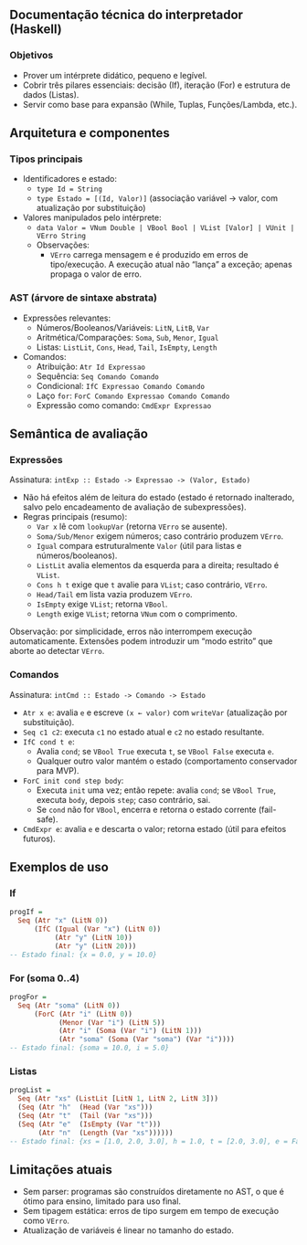 ## Documentação técnica do interpretador (Haskell)

### Objetivos

- Prover um intérprete didático, pequeno e legível.
- Cobrir três pilares essenciais: decisão (If), iteração (For) e estrutura de dados (Listas).
- Servir como base para expansão (While, Tuplas, Funções/Lambda, etc.).

## Arquitetura e componentes

### Tipos principais

- Identificadores e estado:
  - `type Id = String`
  - `type Estado = [(Id, Valor)]` (associação variável → valor, com atualização por substituição)
- Valores manipulados pelo intérprete:
  - `data Valor = VNum Double | VBool Bool | VList [Valor] | VUnit | VErro String`
  - Observações:
    - `VErro` carrega mensagem e é produzido em erros de tipo/execução. A execução atual não “lança” a exceção; apenas propaga o valor de erro.

### AST (árvore de sintaxe abstrata)

- Expressões relevantes:
  - Números/Booleanos/Variáveis: `LitN`, `LitB`, `Var`
  - Aritmética/Comparações: `Soma`, `Sub`, `Menor`, `Igual`
  - Listas: `ListLit`, `Cons`, `Head`, `Tail`, `IsEmpty`, `Length`
- Comandos:
  - Atribuição: `Atr Id Expressao`
  - Sequência: `Seq Comando Comando`
  - Condicional: `IfC Expressao Comando Comando`
  - Laço `for`: `ForC Comando Expressao Comando Comando`
  - Expressão como comando: `CmdExpr Expressao`

## Semântica de avaliação

### Expressões

Assinatura: `intExp :: Estado -> Expressao -> (Valor, Estado)`

- Não há efeitos além de leitura do estado (estado é retornado inalterado, salvo pelo encadeamento de avaliação de subexpressões).
- Regras principais (resumo):
  - `Var x` lê com `lookupVar` (retorna `VErro` se ausente).
  - `Soma/Sub/Menor` exigem números; caso contrário produzem `VErro`.
  - `Igual` compara estruturalmente `Valor` (útil para listas e números/booleanos).
  - `ListLit` avalia elementos da esquerda para a direita; resultado é `VList`.
  - `Cons h t` exige que `t` avalie para `VList`; caso contrário, `VErro`.
  - `Head/Tail` em lista vazia produzem `VErro`.
  - `IsEmpty` exige `VList`; retorna `VBool`.
  - `Length` exige `VList`; retorna `VNum` com o comprimento.

Observação: por simplicidade, erros não interrompem execução automaticamente. Extensões podem introduzir um “modo estrito” que aborte ao detectar `VErro`.

### Comandos

Assinatura: `intCmd :: Estado -> Comando -> Estado`

- `Atr x e`: avalia `e` e escreve `(x ← valor)` com `writeVar` (atualização por substituição).
- `Seq c1 c2`: executa `c1` no estado atual e `c2` no estado resultante.
- `IfC cond t e`:
  - Avalia `cond`; se `VBool True` executa `t`, se `VBool False` executa `e`.
  - Qualquer outro valor mantém o estado (comportamento conservador para MVP).
- `ForC init cond step body`:
  - Executa `init` uma vez; então repete: avalia `cond`; se `VBool True`, executa `body`, depois `step`; caso contrário, sai.
  - Se `cond` não for `VBool`, encerra e retorna o estado corrente (fail-safe).
- `CmdExpr e`: avalia `e` e descarta o valor; retorna estado (útil para efeitos futuros).

## Exemplos de uso

### If

```haskell
progIf =
  Seq (Atr "x" (LitN 0))
      (IfC (Igual (Var "x") (LitN 0))
           (Atr "y" (LitN 10))
           (Atr "y" (LitN 20)))
-- Estado final: {x = 0.0, y = 10.0}
```

### For (soma 0..4)

```haskell
progFor =
  Seq (Atr "soma" (LitN 0))
      (ForC (Atr "i" (LitN 0))
            (Menor (Var "i") (LitN 5))
            (Atr "i" (Soma (Var "i") (LitN 1)))
            (Atr "soma" (Soma (Var "soma") (Var "i"))))
-- Estado final: {soma = 10.0, i = 5.0}
```

### Listas

```haskell
progList =
  Seq (Atr "xs" (ListLit [LitN 1, LitN 2, LitN 3]))
  (Seq (Atr "h"  (Head (Var "xs")))
  (Seq (Atr "t"  (Tail (Var "xs")))
  (Seq (Atr "e"  (IsEmpty (Var "t")))
       (Atr "n"  (Length (Var "xs"))))))
-- Estado final: {xs = [1.0, 2.0, 3.0], h = 1.0, t = [2.0, 3.0], e = False, n = 3.0}
```

## Limitações atuais

- Sem parser: programas são construídos diretamente no AST, o que é ótimo para ensino, limitado para uso final.
- Sem tipagem estática: erros de tipo surgem em tempo de execução como `VErro`.
- Atualização de variáveis é linear no tamanho do estado.